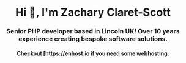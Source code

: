 <h1 align="center">Hi 👋, I'm Zachary Claret-Scott</h1>
<h3 align="center">Senior PHP developer based in Lincoln UK! Over 10 years experience creating bespoke software solutions.</h3>

<h4 align="center">Checkout [https://enhost.io if you need some webhosting.</h3>
